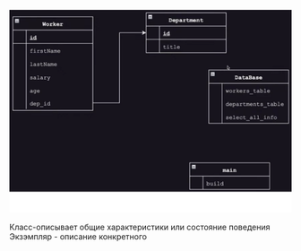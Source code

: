 ![Привет, это сетка HotButton_in_gitlog!](Image\Worker.png)

Класс-описывает общие характеристики или состояние поведения
Экзэмпляр - описание конкретного